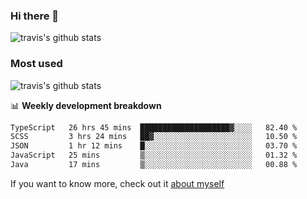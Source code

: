### Hi there 👋

<!--
**HondryTravis/HondryTravis** is a ✨ _special_ ✨ repository because its `README.md` (this file) appears on your GitHub profile.

Here are some ideas to get you started:

- 🔭 I’m currently working on ...
- 🌱 I’m currently learning ...
- 👯 I’m looking to collaborate on ...
- 🤔 I’m looking for help with ...
- 💬 Ask me about ...
- 📫 How to reach me: ...
- 😄 Pronouns: ...
- ⚡ Fun fact: ...
-->

![travis's github stats](https://github-readme-stats.vercel.app/api?username=HondryTravis&hide=stars)
### Most used
![travis's github stats](https://github-readme-stats.anuraghazra1.vercel.app/api/top-langs/?username=HondryTravis&layout=compact&hide_title=true)

📊 **Weekly development breakdown**

<!--START_SECTION:waka-->

```txt
TypeScript   26 hrs 45 mins  ████████████████████▓░░░░   82.40 %
SCSS         3 hrs 24 mins   ██▓░░░░░░░░░░░░░░░░░░░░░░   10.50 %
JSON         1 hr 12 mins    █░░░░░░░░░░░░░░░░░░░░░░░░   03.70 %
JavaScript   25 mins         ▒░░░░░░░░░░░░░░░░░░░░░░░░   01.32 %
Java         17 mins         ▒░░░░░░░░░░░░░░░░░░░░░░░░   00.88 %
```

<!--END_SECTION:waka-->

If you want to know more, check out it [about myself](https://hondrytravis.github.io/)
